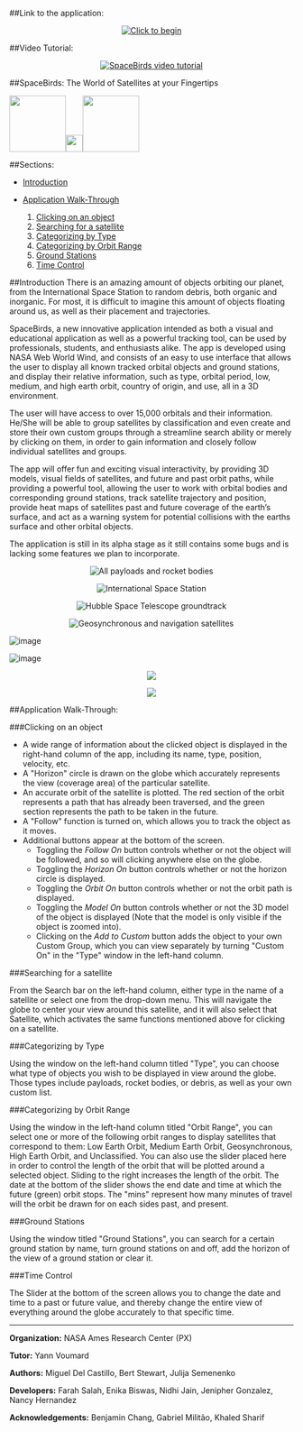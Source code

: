 ##Link to the application:
<p align="center">
<a href="http://worldwind.arc.nasa.gov/spacebirds/"><img src="https://github.com/NASAWorldWindResearch/SpaceBirds/blob/master/spacebirdsheader.png" alt="Click to begin"/></a>
</p>



##Video Tutorial: 
<p align="center">
<a href="https://www.youtube.com/watch?v=ojp8Tqf2j0k"><img src="https://img.youtube.com/vi/ojp8Tqf2j0k/0.jpg" alt="SpaceBirds video tutorial"/></a>
</p>

##SpaceBirds: The World of Satellites at your Fingertips

<img src="https://upload.wikimedia.org/wikipedia/commons/thumb/e/e5/NASA_logo.svg/200px-NASA_logo.svg.png" height="100px" /><img src="http://oykun.com/images/journal-header-whitespace.png" width="30px" /><img src="https://upload.wikimedia.org/wikipedia/commons/thumb/6/6e/ESA_logo_simple.svg/200px-ESA_logo_simple.svg.png" height="100px" />

##Sections:

* [Introduction](#introduction)
* [Application Walk-Through](#application-walk-through)

    1. [Clicking on an object](#clicking-on-an-object)
    2. [Searching for a satellite](#searching-for-a-satellite)
    3. [Categorizing by Type](#categorizing-by-type)
    4. [Categorizing by Orbit Range](#categorizing-by-orbit-range)
    5. [Ground Stations](#ground-stations)
    6. [Time Control](#time-control)

##Introduction
There is an amazing amount of objects orbiting our planet, from the International Space Station to random debris, both organic and inorganic. For most, it is difficult to imagine this amount of objects floating around us, as well as their placement and trajectories.

SpaceBirds, a new innovative application intended as both a visual and educational application as well as a powerful tracking tool, can be used by professionals, students, and enthusiasts alike. The app is developed using NASA Web World Wind, and consists of an easy to use interface that allows the user to display all known tracked orbital objects and ground stations, and display their relative information, such as type, orbital period, low, medium, and high earth orbit, country of origin, and use, all in a 3D environment.

The user will have access to over 15,000 orbitals and their information. He/She will be able to group satellites by classification and even create and store their own custom groups through a streamline search ability or merely by clicking on them, in order to gain information and closely follow individual satellites and groups.

The app will offer fun and exciting visual interactivity, by providing 3D models, visual fields of satellites, and future and past orbit paths, while providing a powerful tool, allowing the user to work with orbital bodies and corresponding ground stations, track satellite trajectory and position, provide heat maps of satellites past and future coverage of the earth’s surface, and act as a warning system for potential collisions with the earths surface and other orbital objects.

The application is still in its alpha stage as it still contains some bugs and is lacking some features we plan to incorporate.

<p align="center">
<img src="http://i.imgur.com/MSHkL2G.png" alt="All payloads and rocket bodies"/>
</p>

<p align="center">
<img src="http://i.imgur.com/mAEFR8q.png" alt="International Space Station"/>
</p>

<p align="center">
<img src="http://i.imgur.com/y5GUXC5.jpg" alt="Hubble Space Telescope groundtrack"/>
</p>

<p align="center">
<img src="http://i.imgur.com/iVOPajp.png" alt="Geosynchronous and navigation satellites"/>
</p>

![image](https://cloud.githubusercontent.com/assets/19692086/18044330/2fc07996-6d82-11e6-8d3e-2b8e084fab7b.png)

![image](https://cloud.githubusercontent.com/assets/19692086/18044175/534d5db2-6d81-11e6-9e09-e1931e266171.png)

<p align="center">
<img src="http://i.imgur.com/KhmyPZ1.png"/>
</p>

<p align="center">
<img src="http://i.imgur.com/trhnhue.png"/>
</p>

##Application Walk-Through:

###Clicking on an object

* A wide range of information about the clicked object is displayed in the right-hand column of the app, including its name, type, position, velocity, etc. 
* A "Horizon" circle is drawn on the globe which accurately represents the view (coverage area) of the particular satellite.
* An accurate orbit of the satellite is plotted. The red section of the orbit represents a path that has already been traversed, and the green section represents the path to be taken in the future. 
* A "Follow" function is turned on, which allows you to track the object as it moves. 
* Additional buttons appear at the bottom of the screen. 
    * Toggling the *Follow On* button controls whether or not the object will be followed, and so will clicking anywhere else on the globe. 
    * Toggling the *Horizon On* button controls whether or not the horizon circle is displayed.
    * Toggling the *Orbit On* button controls  whether or not the orbit path is displayed.
    * Toggling the *Model On* button controls whether or not the 3D model of the object is displayed (Note that the model is only visible if the object is zoomed into).
    * Clicking on the *Add to Custom* button adds the object to your own Custom Group, which you can view separately by turning "Custom On" in the "Type" window in the left-hand column.
 
###Searching for a satellite

From the Search bar on the left-hand column, either type in the name of a satellite or select one from the drop-down menu. This will navigate the globe to center your view around this satellite, and it will also select that Satellite, which activates the same functions mentioned above for clicking on a satellite. 

###Categorizing by Type

Using the window on the left-hand column titled "Type", you can choose what type of objects you wish to be displayed in view around the globe. Those types include payloads, rocket bodies, or debris, as well as your own custom list.

###Categorizing by Orbit Range

Using the window in the left-hand column titled "Orbit Range", you can select one or more of the following orbit ranges to display satellites that correspond to them: Low Earth Orbit, Medium Earth Orbit, Geosynchronous, High Earth Orbit, and Unclassified. You can also use the slider placed here in order to control the length of the orbit that will be plotted around a selected object. Sliding to the right increases the length of the orbit. The date at the bottom of the slider shows the end date and time at which the future (green) orbit stops. The "mins" represent how many minutes of travel will the orbit be drawn for on each sides past, and present.

###Ground Stations

Using the window titled "Ground Stations", you can search for a certain ground station by name, turn ground stations on and off, add the horizon of the view of a ground station or clear it. 

###Time Control

The Slider at the bottom of the screen allows you to change the date and time to a past or future value, and thereby change the entire view of everything around the globe accurately to that specific time. 


***

**Organization:** NASA Ames Research Center (PX)

**Tutor:** Yann Voumard

**Authors:** Miguel Del Castillo, Bert Stewart, Julija Semenenko

**Developers:** Farah Salah, Enika Biswas, Nidhi Jain, Jenipher Gonzalez, Nancy Hernandez

**Acknowledgements:** Benjamin Chang, Gabriel Militão, Khaled Sharif

